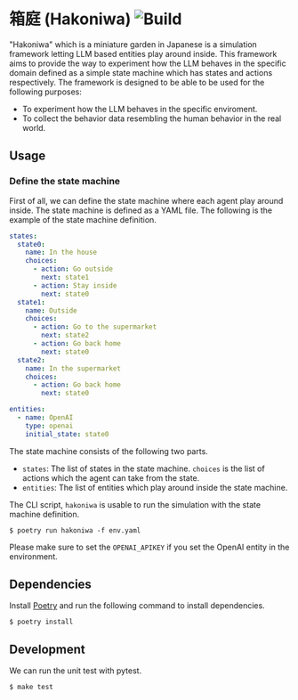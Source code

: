 # 箱庭 (Hakoniwa) ![Build](https://github.com/Lewuathe/hakoniwa/actions/workflows/main.yml/badge.svg)

"Hakoniwa" which is a miniature garden in Japanese is a simulation framework letting LLM based entities play around inside. This framework aims to provide the way to experiment how the LLM behaves in the specific domain defined as a simple state machine which has states and actions respectively. The framework is designed to be able to be used for the following purposes:

- To experiment how the LLM behaves in the specific enviroment.
- To collect the behavior data resembling the human behavior in the real world.

## Usage

### Define the state machine
First of all, we can define the state machine where each agent play around inside. The state machine is defined as a YAML file. The following is the example of the state machine definition.

```yaml
states:
  state0:
    name: In the house
    choices:
      - action: Go outside
        next: state1
      - action: Stay inside
        next: state0
  state1:
    name: Outside
    choices:
      - action: Go to the supermarket
        next: state2
      - action: Go back home
        next: state0
  state2:
    name: In the supermarket
    choices:
      - action: Go back home
        next: state0

entities:
  - name: OpenAI
    type: openai
    initial_state: state0
```

The state machine consists of the following two parts.
- `states`: The list of states in the state machine. `choices` is the list of actions which the agent can take from the state.
- `entities`: The list of entities which play around inside the state machine.

The CLI script, `hakoniwa` is usable to run the simulation with the state machine definition.

```
$ poetry run hakoniwa -f env.yaml
```

Please make sure to set the `OPENAI_APIKEY` if you set the OpenAI entity in the environment. 

## Dependencies

Install [Poetry](https://python-poetry.org/) and run the following command to install dependencies.

```
$ poetry install
```

## Development

We can run the unit test with pytest.

```
$ make test
```
